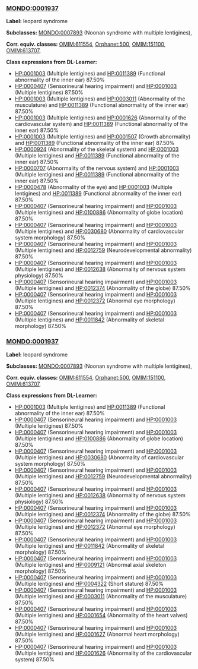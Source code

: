 
### [MONDO:0001937](http://purl.obolibrary.org/obo/MONDO_0001937)
**Label:** leopard syndrome

**Subclasses:** [MONDO:0007893](http://purl.obolibrary.org/obo/MONDO_0007893) (Noonan syndrome with multiple lentigines), 

**Corr. equiv. classes:** [OMIM:611554](http://purl.obolibrary.org/obo/OMIM_611554), [Orphanet:500](http://www.orpha.net/ORDO/Orphanet_500), [OMIM:151100](http://purl.obolibrary.org/obo/OMIM_151100), [OMIM:613707](http://purl.obolibrary.org/obo/OMIM_613707), 

**Class expressions from DL-Learner:**

- [HP:0001003](http://purl.obolibrary.org/obo/HP_0001003) (Multiple lentigines) and [HP:0011389](http://purl.obolibrary.org/obo/HP_0011389) (Functional abnormality of the inner ear) 87.50%
- [HP:0000407](http://purl.obolibrary.org/obo/HP_0000407) (Sensorineural hearing impairment) and [HP:0001003](http://purl.obolibrary.org/obo/HP_0001003) (Multiple lentigines) 87.50%
- [HP:0001003](http://purl.obolibrary.org/obo/HP_0001003) (Multiple lentigines) and [HP:0003011](http://purl.obolibrary.org/obo/HP_0003011) (Abnormality of the musculature) and [HP:0011389](http://purl.obolibrary.org/obo/HP_0011389) (Functional abnormality of the inner ear) 87.50%
- [HP:0001003](http://purl.obolibrary.org/obo/HP_0001003) (Multiple lentigines) and [HP:0001626](http://purl.obolibrary.org/obo/HP_0001626) (Abnormality of the cardiovascular system) and [HP:0011389](http://purl.obolibrary.org/obo/HP_0011389) (Functional abnormality of the inner ear) 87.50%
- [HP:0001003](http://purl.obolibrary.org/obo/HP_0001003) (Multiple lentigines) and [HP:0001507](http://purl.obolibrary.org/obo/HP_0001507) (Growth abnormality) and [HP:0011389](http://purl.obolibrary.org/obo/HP_0011389) (Functional abnormality of the inner ear) 87.50%
- [HP:0000924](http://purl.obolibrary.org/obo/HP_0000924) (Abnormality of the skeletal system) and [HP:0001003](http://purl.obolibrary.org/obo/HP_0001003) (Multiple lentigines) and [HP:0011389](http://purl.obolibrary.org/obo/HP_0011389) (Functional abnormality of the inner ear) 87.50%
- [HP:0000707](http://purl.obolibrary.org/obo/HP_0000707) (Abnormality of the nervous system) and [HP:0001003](http://purl.obolibrary.org/obo/HP_0001003) (Multiple lentigines) and [HP:0011389](http://purl.obolibrary.org/obo/HP_0011389) (Functional abnormality of the inner ear) 87.50%
- [HP:0000478](http://purl.obolibrary.org/obo/HP_0000478) (Abnormality of the eye) and [HP:0001003](http://purl.obolibrary.org/obo/HP_0001003) (Multiple lentigines) and [HP:0011389](http://purl.obolibrary.org/obo/HP_0011389) (Functional abnormality of the inner ear) 87.50%
- [HP:0000407](http://purl.obolibrary.org/obo/HP_0000407) (Sensorineural hearing impairment) and [HP:0001003](http://purl.obolibrary.org/obo/HP_0001003) (Multiple lentigines) and [HP:0100886](http://purl.obolibrary.org/obo/HP_0100886) (Abnormality of globe location) 87.50%
- [HP:0000407](http://purl.obolibrary.org/obo/HP_0000407) (Sensorineural hearing impairment) and [HP:0001003](http://purl.obolibrary.org/obo/HP_0001003) (Multiple lentigines) and [HP:0030680](http://purl.obolibrary.org/obo/HP_0030680) (Abnormality of cardiovascular system morphology) 87.50%
- [HP:0000407](http://purl.obolibrary.org/obo/HP_0000407) (Sensorineural hearing impairment) and [HP:0001003](http://purl.obolibrary.org/obo/HP_0001003) (Multiple lentigines) and [HP:0012759](http://purl.obolibrary.org/obo/HP_0012759) (Neurodevelopmental abnormality) 87.50%
- [HP:0000407](http://purl.obolibrary.org/obo/HP_0000407) (Sensorineural hearing impairment) and [HP:0001003](http://purl.obolibrary.org/obo/HP_0001003) (Multiple lentigines) and [HP:0012638](http://purl.obolibrary.org/obo/HP_0012638) (Abnormality of nervous system physiology) 87.50%
- [HP:0000407](http://purl.obolibrary.org/obo/HP_0000407) (Sensorineural hearing impairment) and [HP:0001003](http://purl.obolibrary.org/obo/HP_0001003) (Multiple lentigines) and [HP:0012374](http://purl.obolibrary.org/obo/HP_0012374) (Abnormality of the globe) 87.50%
- [HP:0000407](http://purl.obolibrary.org/obo/HP_0000407) (Sensorineural hearing impairment) and [HP:0001003](http://purl.obolibrary.org/obo/HP_0001003) (Multiple lentigines) and [HP:0012372](http://purl.obolibrary.org/obo/HP_0012372) (Abnormal eye morphology) 87.50%
- [HP:0000407](http://purl.obolibrary.org/obo/HP_0000407) (Sensorineural hearing impairment) and [HP:0001003](http://purl.obolibrary.org/obo/HP_0001003) (Multiple lentigines) and [HP:0011842](http://purl.obolibrary.org/obo/HP_0011842) (Abnormality of skeletal morphology) 87.50%



### [MONDO:0001937](http://purl.obolibrary.org/obo/MONDO_0001937)
**Label:** leopard syndrome

**Subclasses:** [MONDO:0007893](http://purl.obolibrary.org/obo/MONDO_0007893) (Noonan syndrome with multiple lentigines), 

**Corr. equiv. classes:** [OMIM:611554](http://purl.obolibrary.org/obo/OMIM_611554), [Orphanet:500](http://www.orpha.net/ORDO/Orphanet_500), [OMIM:151100](http://purl.obolibrary.org/obo/OMIM_151100), [OMIM:613707](http://purl.obolibrary.org/obo/OMIM_613707), 

**Class expressions from DL-Learner:**

- [HP:0001003](http://purl.obolibrary.org/obo/HP_0001003) (Multiple lentigines) and [HP:0011389](http://purl.obolibrary.org/obo/HP_0011389) (Functional abnormality of the inner ear) 87.50%
- [HP:0000407](http://purl.obolibrary.org/obo/HP_0000407) (Sensorineural hearing impairment) and [HP:0001003](http://purl.obolibrary.org/obo/HP_0001003) (Multiple lentigines) 87.50%
- [HP:0000407](http://purl.obolibrary.org/obo/HP_0000407) (Sensorineural hearing impairment) and [HP:0001003](http://purl.obolibrary.org/obo/HP_0001003) (Multiple lentigines) and [HP:0100886](http://purl.obolibrary.org/obo/HP_0100886) (Abnormality of globe location) 87.50%
- [HP:0000407](http://purl.obolibrary.org/obo/HP_0000407) (Sensorineural hearing impairment) and [HP:0001003](http://purl.obolibrary.org/obo/HP_0001003) (Multiple lentigines) and [HP:0030680](http://purl.obolibrary.org/obo/HP_0030680) (Abnormality of cardiovascular system morphology) 87.50%
- [HP:0000407](http://purl.obolibrary.org/obo/HP_0000407) (Sensorineural hearing impairment) and [HP:0001003](http://purl.obolibrary.org/obo/HP_0001003) (Multiple lentigines) and [HP:0012759](http://purl.obolibrary.org/obo/HP_0012759) (Neurodevelopmental abnormality) 87.50%
- [HP:0000407](http://purl.obolibrary.org/obo/HP_0000407) (Sensorineural hearing impairment) and [HP:0001003](http://purl.obolibrary.org/obo/HP_0001003) (Multiple lentigines) and [HP:0012638](http://purl.obolibrary.org/obo/HP_0012638) (Abnormality of nervous system physiology) 87.50%
- [HP:0000407](http://purl.obolibrary.org/obo/HP_0000407) (Sensorineural hearing impairment) and [HP:0001003](http://purl.obolibrary.org/obo/HP_0001003) (Multiple lentigines) and [HP:0012374](http://purl.obolibrary.org/obo/HP_0012374) (Abnormality of the globe) 87.50%
- [HP:0000407](http://purl.obolibrary.org/obo/HP_0000407) (Sensorineural hearing impairment) and [HP:0001003](http://purl.obolibrary.org/obo/HP_0001003) (Multiple lentigines) and [HP:0012372](http://purl.obolibrary.org/obo/HP_0012372) (Abnormal eye morphology) 87.50%
- [HP:0000407](http://purl.obolibrary.org/obo/HP_0000407) (Sensorineural hearing impairment) and [HP:0001003](http://purl.obolibrary.org/obo/HP_0001003) (Multiple lentigines) and [HP:0011842](http://purl.obolibrary.org/obo/HP_0011842) (Abnormality of skeletal morphology) 87.50%
- [HP:0000407](http://purl.obolibrary.org/obo/HP_0000407) (Sensorineural hearing impairment) and [HP:0001003](http://purl.obolibrary.org/obo/HP_0001003) (Multiple lentigines) and [HP:0009121](http://purl.obolibrary.org/obo/HP_0009121) (Abnormal axial skeleton morphology) 87.50%
- [HP:0000407](http://purl.obolibrary.org/obo/HP_0000407) (Sensorineural hearing impairment) and [HP:0001003](http://purl.obolibrary.org/obo/HP_0001003) (Multiple lentigines) and [HP:0004322](http://purl.obolibrary.org/obo/HP_0004322) (Short stature) 87.50%
- [HP:0000407](http://purl.obolibrary.org/obo/HP_0000407) (Sensorineural hearing impairment) and [HP:0001003](http://purl.obolibrary.org/obo/HP_0001003) (Multiple lentigines) and [HP:0003011](http://purl.obolibrary.org/obo/HP_0003011) (Abnormality of the musculature) 87.50%
- [HP:0000407](http://purl.obolibrary.org/obo/HP_0000407) (Sensorineural hearing impairment) and [HP:0001003](http://purl.obolibrary.org/obo/HP_0001003) (Multiple lentigines) and [HP:0001654](http://purl.obolibrary.org/obo/HP_0001654) (Abnormality of the heart valves) 87.50%
- [HP:0000407](http://purl.obolibrary.org/obo/HP_0000407) (Sensorineural hearing impairment) and [HP:0001003](http://purl.obolibrary.org/obo/HP_0001003) (Multiple lentigines) and [HP:0001627](http://purl.obolibrary.org/obo/HP_0001627) (Abnormal heart morphology) 87.50%
- [HP:0000407](http://purl.obolibrary.org/obo/HP_0000407) (Sensorineural hearing impairment) and [HP:0001003](http://purl.obolibrary.org/obo/HP_0001003) (Multiple lentigines) and [HP:0001626](http://purl.obolibrary.org/obo/HP_0001626) (Abnormality of the cardiovascular system) 87.50%


